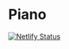 # Piano
[![Netlify Status](https://api.netlify.com/api/v1/badges/5430311a-6deb-46ed-afa2-9e7da0477932/deploy-status)](https://app.netlify.com/sites/justcoddev-ng-piano/deploys)
